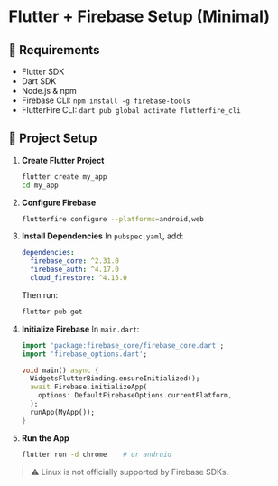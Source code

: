 # Flutter + Firebase Setup (Minimal)

## 🔧 Requirements
- Flutter SDK
- Dart SDK
- Node.js & npm
- Firebase CLI: `npm install -g firebase-tools`
- FlutterFire CLI: `dart pub global activate flutterfire_cli`

## 🚀 Project Setup

1. **Create Flutter Project**
   ```bash
   flutter create my_app
   cd my_app
   ```

2. **Configure Firebase**
   ```bash
   flutterfire configure --platforms=android,web
   ```

3. **Install Dependencies**
   In `pubspec.yaml`, add:
   ```yaml
   dependencies:
     firebase_core: ^2.31.0
     firebase_auth: ^4.17.0
     cloud_firestore: ^4.15.0
   ```
   Then run:
   ```bash
   flutter pub get
   ```

4. **Initialize Firebase**
   In `main.dart`:
   ```dart
   import 'package:firebase_core/firebase_core.dart';
   import 'firebase_options.dart';

   void main() async {
     WidgetsFlutterBinding.ensureInitialized();
     await Firebase.initializeApp(
       options: DefaultFirebaseOptions.currentPlatform,
     );
     runApp(MyApp());
   }
   ```

5. **Run the App**
   ```bash
   flutter run -d chrome    # or android
   ```

> ⚠️ Linux is not officially supported by Firebase SDKs.
